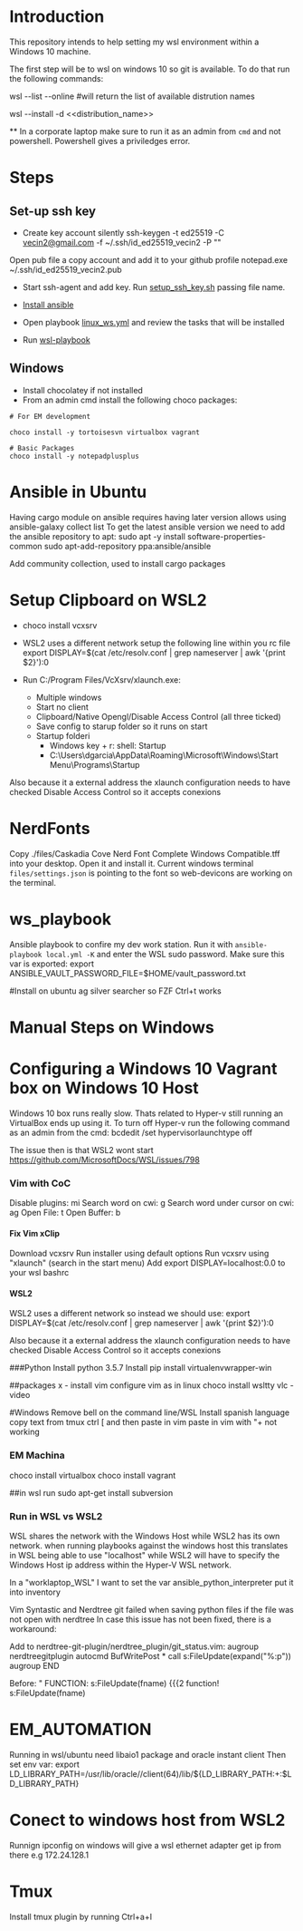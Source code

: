 # Introduction

This repository intends to help setting my wsl environment within a Windows 10 machine.

The first step will be to wsl on windows 10 so git is available. To do that run the following commands:

wsl --list --online #will return the list of available distrution names

wsl --install -d <<distribution_name>>

\*\* In a corporate laptop make sure to run it as an admin from `cmd` and not powershell. Powershell gives a priviledges error.

# Steps

## Set-up ssh key

- Create key account silently
  ssh-keygen -t ed25519 -C vecin2@gmail.com -f ~/.ssh/id_ed25519_vecin2 -P ""

Open pub file a copy account and add it to your github profile
notepad.exe ~/.ssh/id_ed25519_vecin2.pub

- Start ssh-agent and add key. Run [setup_ssh_key.sh](./setup_ssh_key.sh) passing file name.

- [Install ansible](./install_ansible.sh)
- Open playbook [linux_ws.yml](./linux_ws.yml) and review the tasks that will be installed
- Run [wsl-playbook](./run_linux_playbook.sh)

## Windows

- Install chocolatey if not installed
- From an admin cmd install the following choco packages:

```
# For EM development

choco install -y tortoisesvn virtualbox vagrant

# Basic Packages
choco install -y notepadplusplus
```

# Ansible in Ubuntu

Having cargo module on ansible requires having later version allows using ansible-galaxy collect list
To get the latest ansible version we need to add the ansible repository to apt:
sudo apt -y install software-properties-common
sudo apt-add-repository ppa:ansible/ansible

Add community collection, used to install cargo packages

# Setup Clipboard on WSL2

- choco install vcxsrv
- WSL2 uses a different network setup the following line within you rc file
  export DISPLAY=$(cat /etc/resolv.conf | grep nameserver | awk '{print $2}'):0

- Run C:/Program Files/VcXsrv/xlaunch.exe:
  - Multiple windows
  - Start no client
  - Clipboard/Native Opengl/Disable Access Control (all three ticked)
  - Save config to starup folder so it runs on start
  - Startup folderi
    - Windows key + r: shell: Startup
    - C:\Users\dgarcia\AppData\Roaming\Microsoft\Windows\Start Menu\Programs\Startup

Also because it a external address the xlaunch configuration needs to have checked Disable Access Control so it accepts conexions

# NerdFonts

Copy ./files/Caskadia Cove Nerd Font Complete Windows Compatible.tff into your desktop. Open it and install it.
Current windows terminal `files/settings.json` is pointing to the font so web-devicons are working on the terminal.

# ws_playbook

Ansible playbook to confire my dev work station.
Run it with `ansible-playbook local.yml -K` and enter the WSL sudo password.
Make sure this var is exported: export ANSIBLE_VAULT_PASSWORD_FILE=$HOME/vault_password.txt

#Install on ubuntu
ag silver searcher so FZF Ctrl+t works

# Manual Steps on Windows

# Configuring a Windows 10 Vagrant box on Windows 10 Host

Windows 10 box runs really slow. Thats related to Hyper-v still running an VirtualBox ends up using it. To turn off Hyper-v run the following command as an admin from the cmd:
bcdedit /set hypervisorlaunchtype off

The issue then is that WSL2 wont start
https://github.com/MicrosoftDocs/WSL/issues/798

### Vim with CoC

Disable plugins: mi
Search word on cwi: <space>g
Search word under cursor on cwi: <space>ag
Open File: <space>t
Open Buffer: <space>b

#### Fix Vim xClip

Download vcxsrv
Run installer using default options
Run vcxsrv using "xlaunch" (search in the start menu)
Add export DISPLAY=localhost:0.0 to your wsl bashrc

#### WSL2

WSL2 uses a different network so instead we should use:
export DISPLAY=$(cat /etc/resolv.conf | grep nameserver | awk '{print $2}'):0

Also because it a external address the xlaunch configuration needs to have checked Disable Access Control so it accepts conexions

###Python
Install python 3.5.7
Install pip install virtualenvwrapper-win

##packages
x - install vim
configure vim as in linux
choco install wsltty
vlc -video

#Windows
Remove bell on the command line/WSL
Install spanish language
copy text from tmux ctrl [ and then paste in vim
paste in vim with "+ not working

### EM Machina

choco install virtualbox
choco install vagrant

##in wsl run
sudo apt-get install subversion

### Run in WSL vs WSL2

WSL shares the network with the Windows Host while WSL2 has its own network.
when running playbooks against the windows host this translates in WSL being able to use "localhost" while WSL2 will have to specify the Windows Host ip address within the Hyper-V WSL network.

In a "worklaptop_WSL" I want to set the var ansible_python_interpreter put it into inventory

Vim
Syntastic and Nerdtree git failed when saving python files if the file was not open with nerdtree
In case this issue has not been fixed, there is a workaround:

Add to nerdtree-git-plugin/nerdtree_plugin/git_status.vim:
augroup nerdtreegitplugin
autocmd BufWritePost \* call s:FileUpdate(expand("%:p"))
augroup END

Before:
" FUNCTION: s:FileUpdate(fname) {{{2
function! s:FileUpdate(fname)

# EM_AUTOMATION

Running in wsl/ubuntu need libaio1 package and oracle instant client
Then set env var:
export LD_LIBRARY_PATH=/usr/lib/oracle/<version>/client(64)/lib/${LD_LIBRARY_PATH:+:$LD_LIBRARY_PATH}

# Conect to windows host from WSL2

Runnign ipconfig on windows will give a wsl ethernet adapter get ip from there e.g 172.24.128.1

# Tmux

Install tmux plugin by running Ctrl+a+I
